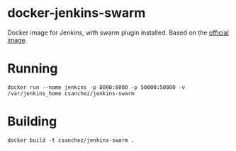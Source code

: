 docker-jenkins-swarm
====================

Docker image for Jenkins, with swarm plugin installed.
Based on the [official image](https://registry.hub.docker.com/_/jenkins/).



# Running

    docker run --name jenkins -p 8080:8080 -p 50000:50000 -v /var/jenkins_home csanchez/jenkins-swarm

# Building

    docker build -t csanchez/jenkins-swarm .
